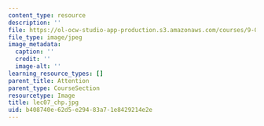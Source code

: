 ```yaml
---
content_type: resource
description: ''
file: https://ol-ocw-studio-app-production.s3.amazonaws.com/courses/9-00sc-introduction-to-psychology-fall-2011/b408740e62d5e29483a71e8429214e2e_lec07_chp.jpg
file_type: image/jpeg
image_metadata:
  caption: ''
  credit: ''
  image-alt: ''
learning_resource_types: []
parent_title: Attention
parent_type: CourseSection
resourcetype: Image
title: lec07_chp.jpg
uid: b408740e-62d5-e294-83a7-1e8429214e2e
---
```

